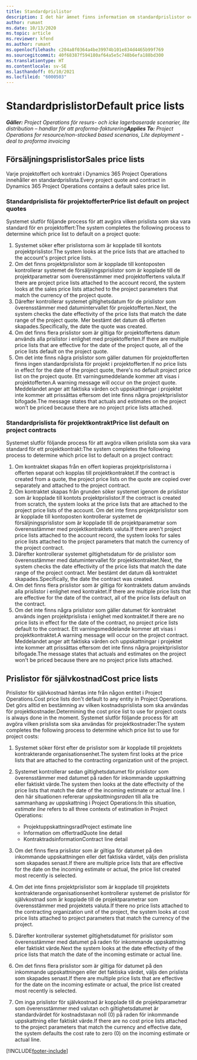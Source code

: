 ```yaml
---
title: Standardprislistor
description: I det här ämnet finns information om standardprislistor och prislistor för självkostnad i Project Operations.
author: rumant
ms.date: 10/13/2020
ms.topic: article
ms.reviewer: kfend
ms.author: rumant
ms.openlocfilehash: c204a8f0364a4be39974b101e834d4465b99f769
ms.sourcegitcommit: 40f68387f594180af64a5e5c748b6efa188bd300
ms.translationtype: HT
ms.contentlocale: sv-SE
ms.lasthandoff: 05/10/2021
ms.locfileid: "6000503"
---
```

# <a name="default-price-lists"></a><span data-ttu-id="fb42a-103">Standardprislistor</span><span class="sxs-lookup"><span data-stu-id="fb42a-103">Default price lists</span></span>

<span data-ttu-id="fb42a-104">_**Gäller:** Project Operations för resurs- och icke lagerbaserade scenarier, lite distribution – handlar för att proforma-fakturering_</span><span class="sxs-lookup"><span data-stu-id="fb42a-104">_**Applies To:** Project Operations for resource/non-stocked based scenarios, Lite deployment - deal to proforma invoicing_</span></span>

## <a name="sales-price-lists"></a><span data-ttu-id="fb42a-105">Försäljningsprislistor</span><span class="sxs-lookup"><span data-stu-id="fb42a-105">Sales price lists</span></span>

<span data-ttu-id="fb42a-106">Varje projektoffert och kontrakt i Dynamics 365 Project Operations innehåller en standardprislista.</span><span class="sxs-lookup"><span data-stu-id="fb42a-106">Every project quote and contract in Dynamics 365 Project Operations contains a default sales price list.</span></span> 

### <a name="price-list-default-on-project-quotes"></a><span data-ttu-id="fb42a-107">Standardprislista för projektofferter</span><span class="sxs-lookup"><span data-stu-id="fb42a-107">Price list default on project quotes</span></span>
<span data-ttu-id="fb42a-108">Systemet slutför följande process för att avgöra vilken prislista som ska vara standard för en projektoffert:</span><span class="sxs-lookup"><span data-stu-id="fb42a-108">The system completes the following process to determine which price list to default on a project quote:</span></span>

1. <span data-ttu-id="fb42a-109">Systemet söker efter prislistorna som är kopplade till kontots projektprislistor.</span><span class="sxs-lookup"><span data-stu-id="fb42a-109">The system looks at the price lists that are attached to the account's project price lists.</span></span> 
2. <span data-ttu-id="fb42a-110">Om det finns projektprislistor som är kopplade till kontoposten kontrollerar systemet de försäljningsprislistor som är kopplade till de projektparametrar som överensstämmer med projektoffertens valuta.</span><span class="sxs-lookup"><span data-stu-id="fb42a-110">If there are project price lists attached to the account record, the system looks at the sales price lists attached to the project parameters that match the currency of the project quote.</span></span>
3. <span data-ttu-id="fb42a-111">Därefter kontrollerar systemet giltighetsdatum för de prislistor som överensstämmer med datumintervallet för projektofferten.</span><span class="sxs-lookup"><span data-stu-id="fb42a-111">Next, the system checks the date effectivity of the price lists that match the date range of the project quote.</span></span> <span data-ttu-id="fb42a-112">Mer bestämt det datum då offerten skapades.</span><span class="sxs-lookup"><span data-stu-id="fb42a-112">Specifically, the date the quote was created.</span></span>
4. <span data-ttu-id="fb42a-113">Om det finns flera prislistor som är giltiga för projektoffertens datum används alla prislistor i enlighet med projektofferten.</span><span class="sxs-lookup"><span data-stu-id="fb42a-113">If there are multiple price lists that are effective for the date of the project quote, all of the price lists default on the project quote.</span></span>
5. <span data-ttu-id="fb42a-114">Om det inte finns några prislistor som gäller datumen för projektofferten finns ingen standardprislista för projekt i projektofferten.</span><span class="sxs-lookup"><span data-stu-id="fb42a-114">If no price lists in effect for the date of the project quote, there's no default project price list on the project quote.</span></span> <span data-ttu-id="fb42a-115">Ett varningsmeddelande kommer att visas i projektofferten.</span><span class="sxs-lookup"><span data-stu-id="fb42a-115">A warning message will occur on the project quote.</span></span> <span data-ttu-id="fb42a-116">Meddelandet anger att faktiska värden och uppskattningar i projektet inte kommer att prissättas eftersom det inte finns några projektprislistor bifogade.</span><span class="sxs-lookup"><span data-stu-id="fb42a-116">The message states that actuals and estimates on the project won't be priced because there are no project price lists attached.</span></span>

### <a name="price-list-default-on-project-contracts"></a><span data-ttu-id="fb42a-117">Standardprislista för projektkontrakt</span><span class="sxs-lookup"><span data-stu-id="fb42a-117">Price list default on project contracts</span></span> 
<span data-ttu-id="fb42a-118">Systemet slutför följande process för att avgöra vilken prislista som ska vara standard för ett projektkontrakt:</span><span class="sxs-lookup"><span data-stu-id="fb42a-118">The system completes the following process to determine which price list to default on a project contract:</span></span>

1. <span data-ttu-id="fb42a-119">Om kontraktet skapas från en offert kopieras projektprislistorna i offerten separat och kopplas till projektkontraktet.</span><span class="sxs-lookup"><span data-stu-id="fb42a-119">If the contract is created from a quote, the project price lists on the quote are copied over separately and attached to the project contract.</span></span>
2. <span data-ttu-id="fb42a-120">Om kontraktet skapas från grunden söker systemet igenom de prislistor som är kopplade till kontots projektprislistor.</span><span class="sxs-lookup"><span data-stu-id="fb42a-120">If the contract is created from scratch, the system looks at the price lists that are attached to the project price lists of the account.</span></span> <span data-ttu-id="fb42a-121">Om det inte finns projektprislistor som är kopplade till kontoposten kontrollerar systemet de försäljningsprislistor som är kopplade till de projektparametrar som överensstämmer med projektkontraktets valuta.</span><span class="sxs-lookup"><span data-stu-id="fb42a-121">If there aren't project price lists attached to the account record, the system looks for sales price lists attached to the project parameters that match the currency of the project contract.</span></span>
4. <span data-ttu-id="fb42a-122">Därefter kontrollerar systemet giltighetsdatum för de prislistor som överensstämmer med datumintervallet för projektkontraktet.</span><span class="sxs-lookup"><span data-stu-id="fb42a-122">Next, the system checks the date effectivity of the price lists that match the date range of the project contract.</span></span> <span data-ttu-id="fb42a-123">Mer bestämt det datum då kontraktet skapades.</span><span class="sxs-lookup"><span data-stu-id="fb42a-123">Specifically, the date the contract was created.</span></span>
5. <span data-ttu-id="fb42a-124">Om det finns flera prislistor som är giltiga för kontraktets datum används alla prislistor i enlighet med kontraktet.</span><span class="sxs-lookup"><span data-stu-id="fb42a-124">If there are multiple price lists that are effective for the date of the contract, all of the price lists default on the contract.</span></span>
6. <span data-ttu-id="fb42a-125">Om det inte finns några prislistor som gäller datumet för kontraktet används ingen projektprislista i enlighet med kontraktet.</span><span class="sxs-lookup"><span data-stu-id="fb42a-125">If there are no price lists in effect for the date of the contract, no project price lists default to the contract.</span></span> <span data-ttu-id="fb42a-126">Ett varningsmeddelande kommer att visas i projektkontraktet.</span><span class="sxs-lookup"><span data-stu-id="fb42a-126">A warning message will occur on the project contract.</span></span> <span data-ttu-id="fb42a-127">Meddelandet anger att faktiska värden och uppskattningar i projektet inte kommer att prissättas eftersom det inte finns några projektprislistor bifogade.</span><span class="sxs-lookup"><span data-stu-id="fb42a-127">The message states that actuals and estimates on the project won't be priced because there are no project price lists attached.</span></span>

## <a name="cost-price-lists"></a><span data-ttu-id="fb42a-128">Prislistor för självkostnad</span><span class="sxs-lookup"><span data-stu-id="fb42a-128">Cost price lists</span></span>

<span data-ttu-id="fb42a-129">Prislistor för självkostnad hämtas inte från någon entitet i Project Operations.</span><span class="sxs-lookup"><span data-stu-id="fb42a-129">Cost price lists don't default to any entity in Project Operations.</span></span> <span data-ttu-id="fb42a-130">Det görs alltid en bestämning av vilken kostnadsprislista som ska användas för projektkostnader.</span><span class="sxs-lookup"><span data-stu-id="fb42a-130">Determining the cost price list to use for project costs is always done in the moment.</span></span> <span data-ttu-id="fb42a-131">Systemet slutför följande process för att avgöra vilken prislista som ska användas för projektkostnader:</span><span class="sxs-lookup"><span data-stu-id="fb42a-131">The system completes the following process to determine which price list to use for project costs:</span></span>

1. <span data-ttu-id="fb42a-132">Systemet söker först efter de prislistor som är kopplade till projektets kontrakterande organisationsenhet.</span><span class="sxs-lookup"><span data-stu-id="fb42a-132">The system first looks at the price lists that are attached to the contracting organization unit of the project.</span></span>
2. <span data-ttu-id="fb42a-133">Systemet kontrollerar sedan giltighetsdatumet för prislistor som överensstämmer med datumet på raden för inkommande uppskattning eller faktiskt värde.</span><span class="sxs-lookup"><span data-stu-id="fb42a-133">The system then looks at the date effectivity of the price lists that match the date of the incoming estimate or actual line.</span></span> <span data-ttu-id="fb42a-134">I den här situationen refererar *uppskattningsraden* till alla tre sammanhang av uppskattning i Project Operations:</span><span class="sxs-lookup"><span data-stu-id="fb42a-134">In this situation, *estimate line* refers to all three contexts of estimation in Project Operations:</span></span>

    - <span data-ttu-id="fb42a-135">Projektuppskattningsrad</span><span class="sxs-lookup"><span data-stu-id="fb42a-135">Project estimate line</span></span>
    - <span data-ttu-id="fb42a-136">Information om offertrad</span><span class="sxs-lookup"><span data-stu-id="fb42a-136">Quote line detail</span></span>
    - <span data-ttu-id="fb42a-137">Kontraktradsinformation</span><span class="sxs-lookup"><span data-stu-id="fb42a-137">Contract line detail</span></span>
  
3. <span data-ttu-id="fb42a-138">Om det finns flera prislistor som är giltiga för datumet på den inkommande uppskattningen eller det faktiska värdet, väljs den prislista som skapades senast.</span><span class="sxs-lookup"><span data-stu-id="fb42a-138">If there are multiple price lists that are effective for the date on the incoming estimate or actual, the price list created most recently is selected.</span></span>
4. <span data-ttu-id="fb42a-139">Om det inte finns projektprislistor som är kopplade till projektets kontrakterande organisationsenhet kontrollerar systemet de prislistor för självkostnad som är kopplade till de projektparametrar som överensstämmer med projektets valuta.</span><span class="sxs-lookup"><span data-stu-id="fb42a-139">If there no price lists attached to the contracting organization unit of the project, the system looks at cost price lists attached to project parameters that match the currency of the project.</span></span>
5. <span data-ttu-id="fb42a-140">Därefter kontrollerar systemet giltighetsdatumet för prislistor som överensstämmer med datumet på raden för inkommande uppskattning eller faktiskt värde.</span><span class="sxs-lookup"><span data-stu-id="fb42a-140">Next the system looks at the date effectivity of the price lists that match the date of the incoming estimate or actual line.</span></span> 
6. <span data-ttu-id="fb42a-141">Om det finns flera prislistor som är giltiga för datumet på den inkommande uppskattningen eller det faktiska värdet, väljs den prislista som skapades senast.</span><span class="sxs-lookup"><span data-stu-id="fb42a-141">If there are multiple price lists that are effective for the date on the incoming estimate or actual, the price list created most recently is selected.</span></span>
7. <span data-ttu-id="fb42a-142">Om inga prislistor för självkostnad är kopplade till de projektparametrar som överensstämmer med valutan och giltighetsdatumet är standardvärdet för kostnadstaxan noll (0) på raden för inkommande uppskattning eller faktiskt värde.</span><span class="sxs-lookup"><span data-stu-id="fb42a-142">If there are no cost price lists attached to the project parameters that match the currency and effective date, the system defaults the cost rate to zero (0) on the incoming estimate or actual line.</span></span>


[!INCLUDE[footer-include](../includes/footer-banner.md)]